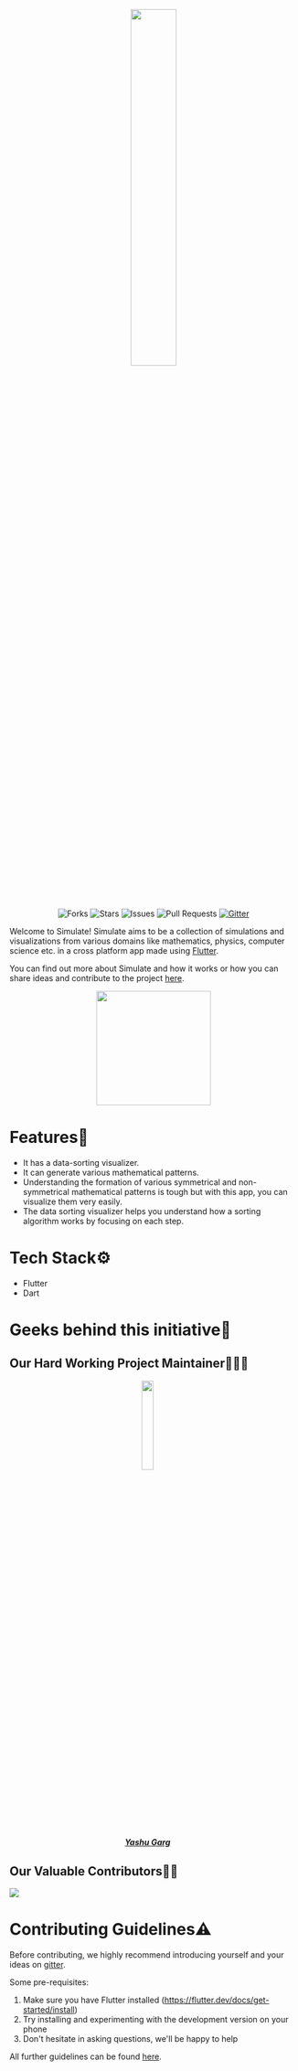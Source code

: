 <p align="center">
    <a href="https://github.com/cod-ed/simulate">
        <img src="https://raw.githubusercontent.com/cod-ed/assets/simulate/documentation/SimulateTitle.svg" width=40%>
        </img>
    </a>
</p>

<div align="center">

![Forks](https://img.shields.io/github/forks/himanshusharma89/relic_bazaar)
![Stars](https://img.shields.io/github/stars/himanshusharma89/relic_bazaar)
![Issues](https://img.shields.io/github/issues/himanshusharma89/relic_bazaar)
![Pull Requests](https://img.shields.io/github/issues-pr/himanshusharma89/relic_bazaar?)
[![Gitter](https://badges.gitter.im/codEd-org/simulate.svg)](https://gitter.im/codEd-org/simulate?utm_source=badge&utm_medium=badge&utm_campaign=pr-badge)

</div>

Welcome to Simulate! Simulate aims to be a collection of simulations and visualizations from various domains like mathematics, physics, computer science etc. in a cross platform app made using [Flutter](https://flutter.dev/).

You can find out more about Simulate and how it works or how you can share ideas and contribute to the project [here](https://cod-ed.github.io/simulate/).

<p align="center">
    <a href="https://cod-ed.github.io/simulate/web">
        <img src="https://raw.githubusercontent.com/cod-ed/assets/simulate/documentation/LaunchWebApp.svg" width=200px>
        </img>
    </a>
</p>

# Features📢

* It has a data-sorting visualizer.
* It can generate various mathematical patterns.
* Understanding the formation of various symmetrical and non-symmetrical mathematical patterns is tough but with this app, you can visualize them very easily.
* The data sorting visualizer helps you understand how a sorting algorithm works by focusing on each step.


#  Tech Stack⚙️
* Flutter
* Dart


# Geeks behind this initiative🔬

## Our Hard Working Project Maintainer👨‍🏫🦾

<p align="center">
<img width=20% src="https://avatars.githubusercontent.com/u/53790154?v=4">&ensp;&ensp;&ensp;

<a href="https://github.com/yashugarg">
<h5 align="center"><b>Yashu Garg</b></a>&ensp;&ensp;&ensp;

## Our Valuable Contributors👨‍💻
<a href="https://github.com/cod-ed/simulate/graphs/contributors">
  <img src="https://contributors-img.web.app/image?repo=cod-ed/simulate" />
</a>


# Contributing Guidelines⚠️

Before contributing, we highly recommend introducing yourself and your ideas on [gitter](https://gitter.im/codEd-org/simulate).

Some pre-requisites:

1. Make sure you have Flutter installed (https://flutter.dev/docs/get-started/install)
2. Try installing and experimenting with the development version on your phone
3. Don't hesitate in asking questions, we'll be happy to help


All further guidelines can be found [here](https://cod-ed.github.io/simulate/contributing).

